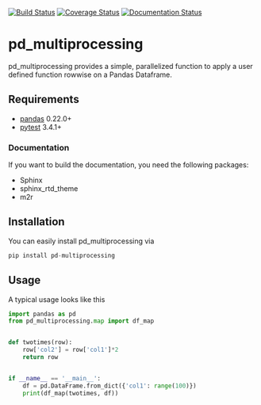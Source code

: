 [![Build Status](https://travis-ci.org/stavrakidis/pd_multiprocessing.png)](https://travis-ci.org/stavrakidis/pd_multiprocessing)
[![Coverage Status](https://coveralls.io/repos/github/stavrakidis/pd_multiprocessing/badge.svg?branch=master)](https://coveralls.io/github/stavrakidis/pd_multiprocessing?branch=master)
[![Documentation Status](https://readthedocs.org/projects/pd-multiprocessing/badge/?version=latest)](https://pd-multiprocessing.readthedocs.io/en/latest/?badge=latest)

# pd_multiprocessing

pd_multiprocessing provides a simple, parallelized function to apply a user defined function rowwise on a Pandas Dataframe.

## Requirements

- [pandas](https://pandas.pydata.org/) 0.22.0+
- [pytest](ttps://docs.pytest.org/en/latest/) 3.4.1+

### Documentation

If you want to build the documentation, you need the following packages:

- Sphinx
- sphinx_rtd_theme
- m2r

## Installation

You can easily install pd_multiprocessing via
```python
pip install pd-multiprocessing
```

## Usage

A typical usage looks like this

```python
import pandas as pd
from pd_multiprocessing.map import df_map


def twotimes(row):
    row['col2'] = row['col1']*2
    return row


if __name__ == '__main__':
    df = pd.DataFrame.from_dict({'col1': range(100)})
    print(df_map(twotimes, df))
```
